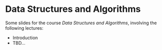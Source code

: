# Data Structures and Algorithms

Some slides for the course *Data Structures and Algorithms*, involving the following lectures:

- Introduction
- TBD...

